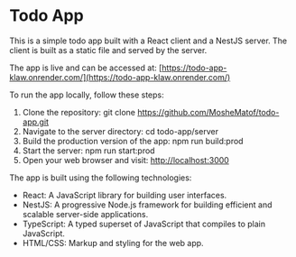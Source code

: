 # Todo App

This is a simple todo app built with a React client and a NestJS server. The client is built as a static file and served by the server.

The app is live and can be accessed at: [https://todo-app-klaw.onrender.com/](https://todo-app-klaw.onrender.com/)

To run the app locally, follow these steps:

1. Clone the repository:
git clone https://github.com/MosheMatof/todo-app.git
2. Navigate to the server directory:
cd todo-app/server
3. Build the production version of the app:
npm run build:prod
4. Start the server:
npm run start:prod
5. Open your web browser and visit: [http://localhost:3000](http://localhost:3000)

The app is built using the following technologies:
- React: A JavaScript library for building user interfaces.
- NestJS: A progressive Node.js framework for building efficient and scalable server-side applications.
- TypeScript: A typed superset of JavaScript that compiles to plain JavaScript.
- HTML/CSS: Markup and styling for the web app.